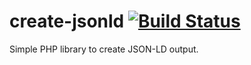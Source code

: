 # create-jsonld [![Build Status](https://travis-ci.org/lengthofrope/create-jsonld.svg?branch=master)](https://travis-ci.org/lengthofrope/create-jsonld)

Simple PHP library to create JSON-LD output.